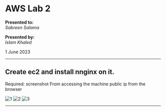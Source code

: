 # AWS Lab 2

**Presented to:**    
_Sabreen Salama_    

**Presented by:**   
_Islam Khaled_    

1 June 2023

-----------------------------------------

## Create ec2 and install nnginx on it.
Required: screenshot From accessing the machine public ip from the browser

![1](https://github.com/eslamkhaled560/Sprints-Tasks/assets/54172897/2fd9c295-a8ad-4fe7-86af-8c6d1a3ec867)
![2](https://github.com/eslamkhaled560/Sprints-Tasks/assets/54172897/5e9d0e17-37aa-4b79-bcb8-fb25c7be6158)
![3](https://github.com/eslamkhaled560/Sprints-Tasks/assets/54172897/b214d8f8-f0b2-4fca-be18-d1d29ed5bf2e)

-----------------------------------------
